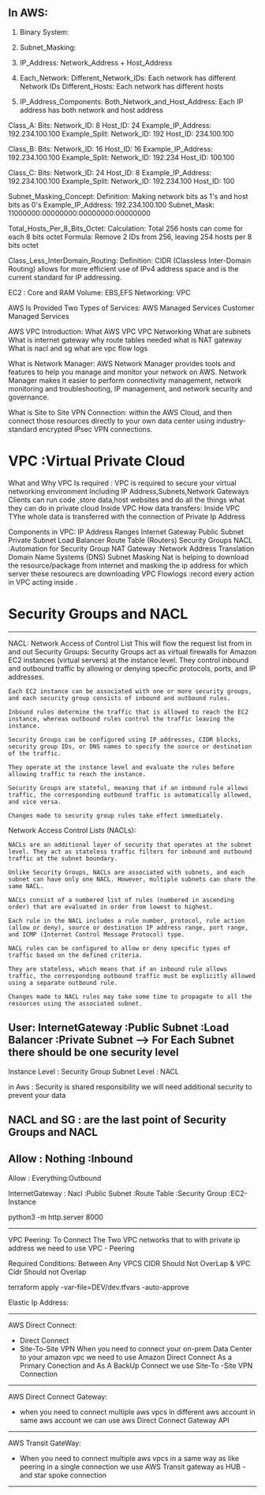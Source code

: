 ## In AWS:

1. Binary System:

2. Subnet_Masking:
  1. IP_Address: Network_Address + Host_Address
  2. Each_Network:
      Different_Network_IDs: Each network has different Network IDs
      Different_Hosts: Each network has different hosts
  3. IP_Address_Components:
      Both_Network_and_Host_Address: Each IP address has both network and host address

Class_A:
  Bits:
    Network_ID: 8
    Host_ID: 24
  Example_IP_Address: 192.234.100.100
  Example_Split:
    Network_ID: 192
    Host_ID: 234.100.100

Class_B:
  Bits:
    Network_ID: 16
    Host_ID: 16
  Example_IP_Address: 192.234.100.100
  Example_Split:
    Network_ID: 192.234
    Host_ID: 100.100

Class_C:
  Bits:
    Network_ID: 24
    Host_ID: 8
  Example_IP_Address: 192.234.100.100
  Example_Split:
    Network_ID: 192.234.100
    Host_ID: 100

Subnet_Masking_Concept:
  Definition: Making network bits as 1's and host bits as 0's
  Example_IP_Address: 192.234.100.100
  Subnet_Mask: 11000000:00000000:00000000:00000000

Total_Hosts_Per_8_Bits_Octet:
  Calculation: Total 256 hosts can come for each 8 bits octet
  Formula: Remove 2 IDs from 256, leaving 254 hosts per 8 bits octet

Class_Less_InterDomain_Routing:
  Definition: CIDR (Classless Inter-Domain Routing) allows for more efficient use of IPv4 address space and is the current standard for IP addressing.

EC2 : Core and RAM
Volume: EBS,EFS
Networking: VPC

AWS Is Provided Two Types of Services:
    AWS Managed Services
    Customer Managed Services

AWS VPC Introduction:
    What AWS VPC
    VPC Networking
    What are subnets
    What is internet gateway
    why route tables needed
    what is NAT gateway
    What is nacl and sg
    what are vpc flow logs

What is Network Manager:
    AWS Network Manager provides tools and features to help you manage and monitor your network on AWS. Network Manager makes it easier to perform connectivity management, network monitoring and troubleshooting, IP management, and network security and governance.

What is Site to Site VPN Connection:
    within the AWS Cloud, and then connect those resources directly to your own data center using industry-standard encrypted IPsec VPN connections.

# VPC :Virtual Private Cloud

What and Why VPC Is required :
    VPC is required to secure your virtual networking environment Including IP Address,Subnets,Network Gateways
    Clients can run code ,store data,host websites and do all the things what they can do in private cloud
Inside VPC How data transfers:
    Inside VPC TYhe whole data is transferred with the connection of Private Ip Address

Components in VPC:
    IP Address Ranges
    Internet Gateway
    Public Subnet
    Private Subnet
    Load Balancer
    Route Table (Routers)
    Security Groups
    NACL :Automation for Security Group
    NAT Gateway :Network Address Translation
    Domain Name Systems (DNS)
    Subnet Masking
    Nat is helping to download the resource/package from internet and masking the ip address for which server these resourecs are downloading
    VPC Flowlogs :record every action in VPC acting inside .

# Security Groups and NACL
---
NACL: Network Access of Control List
    This will flow the request list from in and out
Security Groups:
    Security Groups act as virtual firewalls for Amazon EC2 instances (virtual servers) at the instance level. They control inbound and outbound traffic by allowing or denying specific protocols, ports, and IP addresses.

    Each EC2 instance can be associated with one or more security groups, and each security group consists of inbound and outbound rules.

    Inbound rules determine the traffic that is allowed to reach the EC2 instance, whereas outbound rules control the traffic leaving the instance.

    Security Groups can be configured using IP addresses, CIDR blocks, security group IDs, or DNS names to specify the source or destination of the traffic.

    They operate at the instance level and evaluate the rules before allowing traffic to reach the instance.

    Security Groups are stateful, meaning that if an inbound rule allows traffic, the corresponding outbound traffic is automatically allowed, and vice versa.

    Changes made to security group rules take effect immediately.

Network Access Control Lists (NACLs):

    NACLs are an additional layer of security that operates at the subnet level. They act as stateless traffic filters for inbound and outbound traffic at the subnet boundary.

    Unlike Security Groups, NACLs are associated with subnets, and each subnet can have only one NACL. However, multiple subnets can share the same NACL.

    NACLs consist of a numbered list of rules (numbered in ascending order) that are evaluated in order from lowest to highest.

    Each rule in the NACL includes a rule number, protocol, rule action (allow or deny), source or destination IP address range, port range, and ICMP (Internet Control Message Protocol) type.

    NACL rules can be configured to allow or deny specific types of traffic based on the defined criteria.

    They are stateless, which means that if an inbound rule allows traffic, the corresponding outbound traffic must be explicitly allowed using a separate outbound rule.

    Changes made to NACL rules may take some time to propagate to all the resources using the associated subnet.

User: InternetGateway :Public Subnet :Load Balancer :Private Subnet --> For Each Subnet there should be one security level
---
Instance Level : Security Group
Subnet Level : NACL

in Aws : Security is shared responsibility we will need additional security to prevent your data

NACL and SG : are the last point of Security Groups and NACL
---
Allow : Nothing :Inbound
---
Allow : Everything:Outbound

InternetGateway : Nacl :Public Subnet :Route Table :Security Group :EC2-Instance

 python3 -m http.server 8000

---
VPC Peering:
    To Connect The Two VPC networks that to with private ip address we need to use VPC - Peering

Required Conditions:
    Between Any VPCS CIDR Should Not OverLap & VPC Cidr Should not Overlap

terraform apply -var-file=DEV/dev.tfvars -auto-approve


Elastic Ip Address:

---
AWS Direct Connect:
- Direct Connect
- Site-To-Site VPN
When you need to connect your on-prem Data Center to your amazon vpc we need to use Amazon Direct Connect As a Primary Conection and As A BackUp Connect we use Site-To -Site VPN Connection
---
AWS Direct Connect Gateway:
- when you need to connect multiple aws vpcs in different aws account in same aws account we can use aws Direct Connect Gateway API
---
AWS Transit GateWay:
- When you need to connect multiple aws vpcs in a same way as like peering in a single connection we use AWS Transit gateway as HUB - and star spoke connection
---

